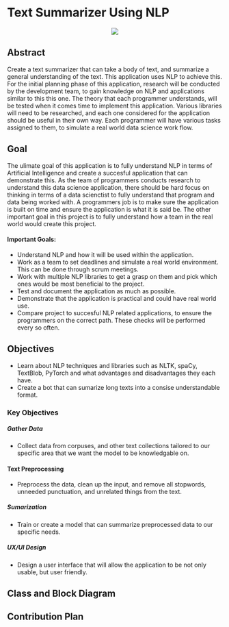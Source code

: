 # Text Summarizer Using NLP
<div align="center">
  <img src="https://github.com/BabyKangaroo117/Frugl-APP/assets/13011373/b5efcc9f-946b-44ee-88cb-0036170282ff">
  <br>
 </div>
 
 ## Abstract
 Create a text summarizer that can take a body of text, and summarize a general understanding of the text. This application uses NLP to achieve this. For the initial planning phase of this application, research will be conducted by the development
 team, to gain knowledge on NLP and applications similar to this this one. The theory that each programmer understands, will be tested when it comes time to implement this application. Various libraries will need to be researched, and each
 one considered for the application should be useful in their own way. Each programmer will have various tasks assigned to them, to simulate a real world data science work flow.
 ## Goal
 The ulimate goal of this application is to fully understand NLP in terms of Artificial Intelligence and create a succesful application that can demonstrate this. As the team of programmers conducts research to understand this data science application, there should be hard focus on thinking in terms of a data scienctist to fully understand that program and data being worked with. A programmers job is to make sure the application is built on time and ensure the application is what it is said be. The other important goal in this project is to fully understand how a team in the real world would create this project.

#### Important Goals:
- Understand NLP and how it will be used within the application.
- Work as a team to set deadlines and simulate a real world environment. This can be done through scrum meetings.
- Work with multiple NLP libraries to get a grasp on them and pick which ones would be most beneficial to the project.
- Test and document the application as much as possible.
- Demonstrate that the application is practical and could have real world use.
- Compare project to succesful NLP related applications, to ensure the programmers on the correct path. These checks will be performed every so often.
 ## Objectives
- Learn about NLP techniques and libraries such as NLTK, spaCy, TextBlob, PyTorch and what advantages and disadvantages they each have.
- Create a bot that can sumarize long texts into a consise understandable format.
### Key Objectives
##### Gather Data
- Collect data from corpuses, and other text collections tailored to our specific area that we want the model to be knowledgable on.
#### Text Preprocessing
- Preprocess the data, clean up the input, and remove all stopwords, unneeded punctuation, and unrelated things from the text.
##### Sumarization
- Train or create a model that can summarize preprocessed data to our specific needs.
##### UX/UI Design
- Design a user interface that will allow the application to be not only usable, but user friendly.
 ## Class and Block Diagram

 ## Contribution Plan
